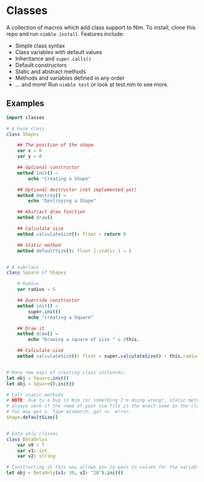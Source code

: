 # Classes

A collection of macros which add class support to Nim. To install, clone this repo and run `nimble install`. Features include:

- Simple class syntax
- Class variables with default values
- Inheritance and `super.calls()`
- Default constructors
- Static and abstract methods
- Methods and variables defined in any order
- ... and more! Run `nimble test` or look at test.nim to see more.

## Examples

```nim
import classes

# A base class
class Shape:

    ## The position of the shape
    var x = 0
    var y = 0

    ## Optional constructor
    method init() =
        echo "Creating a Shape"

    ## Optional destructor (not implemented yet)
    method destroy() =
        echo "Destroying a Shape"

    ## Abstract draw function
    method draw()

    ## Calculate size
    method calculateSize(): float = return 0

    ## Static method
    method defaultSize(): float {.static.} = 5


# A subclass
class Square of Shape:

    # Radius
    var radius = 5

    ## Override constructor
    method init() =
        super.init()
        echo "Creating a Square"

    ## Draw it
    method draw() =
        echo "Drawing a square of size " & $this.

    ## Calculate size
    method calculateSize(): float = super.calculateSize() + this.radius


# Many new ways of creating class instances:
let obj = Square.init()
let obj = Square().init()

# Call static methods
# NOTE: Due to a bug in Nim (or something I'm doing wrong), static methods don't 
# always work if the name of your nim file is the exact same as the class name. 
# You may get a `type mismatch: got <>` error.
Shape.defaultSize()


# Data only classes
class DataOnly:
    var v0 = 7
    var v1: int
    var v2: string

# Constructing it this way allows you to pass in values for the variables that don't have values set
let obj = DataOnly(v1: 10, v2: "20").init()
```